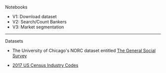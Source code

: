 Notebooks

* V1: Download dataset
* V2: Search/Count Bankers
* V3: Market segmentation

- - - - 

Datasets

* The University of Chicago's NORC dataset entitled [The General Social Survey](https://gss.norc.org)

* [2017 US Census Industry Codes](https://www.bls.gov/tus/iocodes/census17icodes.pdf)
